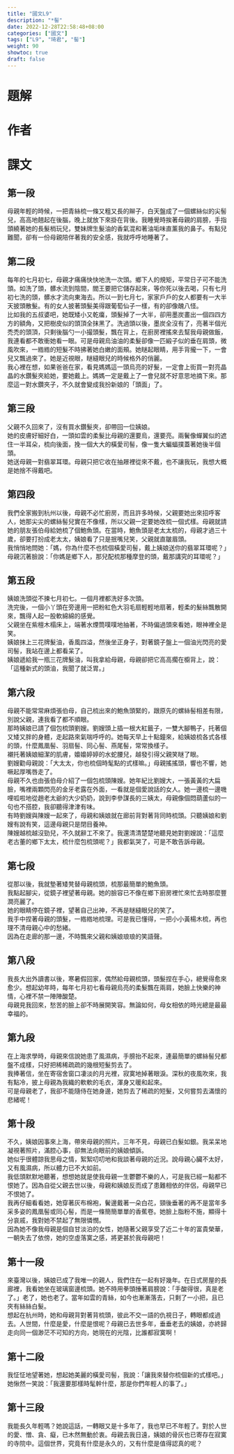 ```yaml
---
title: "國文L9"
description: "*髻"
date: 2022-12-28T22:58:48+08:00
categories: ["國文"]
tags: ["L9", "琦君", "髻"]
weight: 90
showtoc: true
draft: false
---
```


# 題解

# 作者

# 課文
## 第一段
母親年輕的時候，一把青絲梳一條又粗又長的辮子，白天盤成了一個螺絲似的尖髻兒，高高地翹起在後腦，晚上就放下來掛在背後。我睡覺時挨著母親的肩膀，手指頭繞著她的長髮梢玩兒，雙妹牌生髮油的香氣混和著油垢味直薰我的鼻子。有點兒難聞，卻有一份母親陪伴著我的安全感，我就呼呼地睡著了。  

## 第二段
每年的七月初七，母親才痛痛快快地洗一次頭。鄉下人的規矩，平常日子可不能洗頭。如洗了頭，髒水流到陰間，閻王要把它儲存起來，等你死以後去喝，只有七月初七洗的頭，髒水才流向東海去。所以一到七月七，家家戶戶的女人都要有一大半天披頭散髮。有的女人披著頭髮美得跟葡萄仙子一樣，有的卻像醜八怪。  
比如我的五叔婆吧，她既矮小又乾癟，頭髮掉了一大半，卻用墨炭畫出一個四四方方的額角，又把樹皮似的頭頂全抹黑了。洗過頭以後，墨炭全沒有了，亮著半個光禿禿的頭頂，只剩後腦勺一小撮頭髮，飄在背上，在廚房裡搖來去幫我母親做飯，我連看都不敢衝她看一眼。可是母親烏油油的柔髮卻像一匹緞子似的垂在肩頭，微風吹來，一綹綹的短髮不時拂著她白嫩的面頰。她瞇起眼睛，用手背攏一下，一會兒又飄過來了。她是近視眼，瞇縫眼兒的時候格外的俏麗。  
我心裡在想，如果爸爸在家，看見媽媽這一頭烏亮的好髮，一定會上街買一對亮晶晶的水鑽髮夾給她，要她戴上。媽媽一定是戴上了一會兒就不好意思地摘下來。那麼這一對水鑽夾子，不久就會變成我扮新娘的「頭面」了。  

## 第三段
父親不久回來了，沒有買水鑽髮夾，卻帶回一位姨娘。  
她的皮膚好細好白，一頭如雲的柔髮比母親的還要烏，還要亮。兩鬢像蟬翼似的遮住一半耳朵，梳向後面，挽一個大大的橫愛司髻，像一隻大蝙蝠撲蓋著她後半個頭。  
她送母親一對翡翠耳環。母親只把它收在抽屜裡從來不戴，也不讓我玩，我想大概是她捨不得戴吧。  

## 第四段
我們全家搬到杭州以後，母親不必忙廚房，而且許多時候，父親要她出來招呼客人，她那尖尖的螺絲髻兒實在不像樣，所以父親一定要她改梳一個式樣。母親就請她的朋友張伯母給她梳了個鮑魚頭。在當時，鮑魚頭是老太太梳的，母親才過三十歲，卻要打扮成老太太，姨娘看了只是抿嘴兒笑，父親就直皺眉頭。  
我悄悄地問她：「媽，你為什麼不也梳個橫愛司髻，戴上姨娘送你的翡翠耳環呢？」母親沉著臉說：「你媽是鄉下人，那兒配梳那種摩登的頭，戴那講究的耳環呢？」  

## 第五段
姨娘洗頭從不揀七月初七。一個月裡都洗好多次頭。  
洗完後，一個小丫頭在旁邊用一把粉紅色大羽毛扇輕輕地扇著，輕柔的髮絲飄散開來，飄得人起一股軟綿綿的感覺。  
父親坐在紫檀木榻床上，端著水煙筒噗噗地抽著，不時偏過頭來看她，眼神裡全是笑。  
姨娘抹上三花牌髮油，香風四溢，然後坐正身子，對著鏡子盤上一個油光閃亮的愛司髻，我站在邊上都看呆了。  
姨娘遞給我一瓶三花牌髮油，叫我拿給母親，母親卻把它高高擱在櫥背上，說：「這種新式的頭油，我聞了就泛胃。」　  

## 第六段
母親不能常常麻煩張伯母，自己梳出來的鮑魚頭緊的，跟原先的螺絲髻相差有限，別說父親，連我看了都不順眼。  
那時姨娘已請了個包梳頭劉嫂。劉嫂頭上插一根大紅籤子，一雙大腳鴨子，托著個又矮又胖的身體，走起路來氣喘呼呼的。她每天早上十點鐘來，給姨娘梳各式各樣的頭，什麼鳳凰髻、羽扇髻、同心髻、燕尾髻，常常換樣子。  
襯托著姨娘細潔的肌膚，嬝嬝婷婷的水蛇腰兒，越發引得父親笑瞇了眼。  
劉嫂勸母親說：「大太太，你也梳個時髦點的式樣嘛。」母親搖搖頭，響也不響，她噘起厚嘴唇走了。  
母親不久也由張伯母介紹了一個包梳頭陳嫂。她年紀比劉嫂大，一張黃黃的大扁臉，嘴裡兩顆閃亮的金牙老露在外面，一看就是個愛說話的女人。她一邊梳一邊嘰哩呱啦地從趙老太爺的大少奶奶，說到李參謀長的三姨太，母親像個悶葫蘆似的一句也不搭腔，我卻聽得津津有味。  
有時劉嫂與陳嫂一起來了，母親和姨娘就在廊前背對著背同時梳頭。只聽姨娘和劉嫂有說有笑，這邊母親只是閉目養神。  
陳嫂越梳越沒勁兒，不久就辭工不來了。我還清清楚楚地聽見她對劉嫂說：「這麼老古董的鄉下太太，梳什麼包梳頭呢？」我都氣哭了，可是不敢告訴母親。  

## 第七段
從那以後，我就墊著矮凳替母親梳頭，梳那最簡單的鮑魚頭。  
我點起腳尖，從鏡子裡望著母親。她的臉容已不像在鄉下廚房裡忙來忙去時那麼豐潤亮麗了。  
她的眼睛停在鏡子裡，望著自己出神，不再是瞇縫眼兒的笑了。  
我手中捏著母親的頭髮，一綹綹地梳理。可是我已懂得，一把小小黃楊木梳，再也理不清母親心中的愁緒。  
因為在走廊的那一邊，不時飄來父親和姨娘琅琅的笑語聲。  

## 第八段
我長大出外讀書以後，寒暑假回家，偶然給母親梳頭，頭髮捏在手心，總覺得愈來愈少。想起幼年時，每年七月初七看母親烏亮的柔髮飄在兩肩，她臉上快樂的神情，心裡不禁一陣陣酸楚。  
母親見我回來，愁苦的臉上卻不時展開笑容。無論如何，母女相依的時光總是最最幸福的。  

## 第九段
在上海求學時，母親來信說她患了風濕病，手膀抬不起來，連最簡單的螺絲髻兒都盤不成樣，只好把稀稀疏疏的幾根短髮剪去了。  
我捧著信，坐在寄宿舍窗口凄淡的月光裡，寂寞地掉著眼淚。深秋的夜風吹來，我有點冷，披上母親為我織的軟軟的毛衣，渾身又暖和起來。  
可是母親老了，我卻不能隨侍在她身邊，她剪去了稀疏的短髮，又何嘗剪去滿懷的悲緒呢！  

## 第十段
不久，姨娘因事來上海，帶來母親的照片。三年不見，母親已白髮如銀。我呆呆地凝視著照片，滿腔心事，卻無法向眼前的姨娘傾訴。  
她似乎很體諒我思母之情，絮絮叨叨地和我談著母親的近況。說母親心臟不太好，又有風濕病，所以體力已不大如前。  
我低頭默默地聽著，想想她就是使我母親一生鬱鬱不樂的人，可是我已經一點都不恨她了。因為自從父親去世以後，母親和姨娘反而成了患難相依的伴侶，母親早已不恨她了。  
我再仔細看看她，她穿著灰布棉袍，鬢邊戴著一朵白花，頸後垂著的再不是當年多采多姿的鳳凰髻或同心髻，而是一條簡簡單單的香蕉卷。她臉上脂粉不施，顯得十分哀戚，我對她不禁起了無限憐憫。  
因為她不像我母親是個自甘淡泊的女性，她隨著父親享受了近二十年的富貴榮華，一朝失去了依傍，她的空虛落寞之感，將更甚於我母親吧！  

## 第十一段
來臺灣以後，姨娘已成了我唯一的親人，我們住在一起有好幾年。在日式房屋的長廊裡，我看她坐在玻璃窗邊梳頭。她不時用拳頭捶著肩膀說：「手酸得很，真是老了。」老了，她也老了。當年如雲的青絲，如今也漸漸落去，只剩了一小把，且已夾有絲絲白髮。  
想起在杭州時，她和母親背對著背梳頭，彼此不交一語的仇視日子，轉眼都成過去。人世間，什麼是愛，什麼是恨呢？母親已去世多年，垂垂老去的姨娘，亦終歸走向同一個渺茫不可知的方向，她現在的光陰，比誰都寂寞啊！  

## 第十二段
我怔怔地望著她，想起她美麗的橫愛司髻，我說：「讓我來替你梳個新的式樣吧。」  
她愀然一笑說：「我還要那樣時髦幹什麼，那是你們年輕人的事了。」  

## 第十三段
我能長久年輕嗎？她說這話，一轉眼又是十多年了，我也早已不年輕了。對於人世的愛、憎、貪、癡，已木然無動於衷。母親去我日遠，姨娘的骨灰也已寄存在寂寞的寺院中。這個世界，究竟有什麼是永久的，又有什麼是值得認真的呢？  
